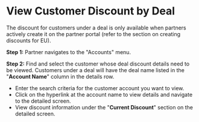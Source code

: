 # View Customer Discount by Deal

The discount for customers under a deal is only available when partners actively create it on the partner portal (refer to the section on creating discounts for EU).

**Step 1:** Partner navigates to the "Accounts" menu.&#x20;

**Step 2:** Find and select the customer whose deal discount details need to be viewed. Customers under a deal will have the deal name listed in the "**Account Name**" column in the details row.&#x20;

* Enter the search criteria for the customer account you want to view.&#x20;
* Click on the hyperlink at the account name to view details and navigate to the detailed screen.&#x20;
* View discount information under the "**Current Discount**" section on the detailed screen.

<figure><img src="https://docs.vngcloud.vn/download/attachments/67993785/image2023-11-10_14-44-59.png?version=1&#x26;modificationDate=1699602299000&#x26;api=v2" alt=""><figcaption></figcaption></figure>
